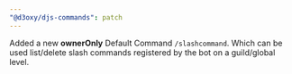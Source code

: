 ```yaml
---
"@d3oxy/djs-commands": patch
---
```


Added a new **ownerOnly** Default Command `/slashcommand`.
Which can be used list/delete slash commands registered by the bot on a guild/global level.
